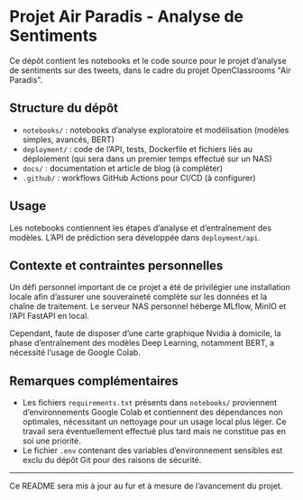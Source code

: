 # Projet Air Paradis - Analyse de Sentiments

Ce dépôt contient les notebooks et le code source pour le projet d’analyse de sentiments sur des tweets, dans le cadre du projet OpenClassrooms "Air Paradis".

## Structure du dépôt

- `notebooks/` : notebooks d’analyse exploratoire et modélisation (modèles simples, avancés, BERT)  
- `deployment/` : code de l’API, tests, Dockerfile et fichiers liés au déploiement (qui sera dans un premier temps effectué sur un NAS)  
- `docs/` : documentation et article de blog (à compléter)  
- `.github/` : workflows GitHub Actions pour CI/CD (à configurer)  

## Usage

Les notebooks contiennent les étapes d’analyse et d’entraînement des modèles. L’API de prédiction sera développée dans `deployment/api`.

## Contexte et contraintes personnelles

Un défi personnel important de ce projet a été de privilégier une installation locale afin d’assurer une souveraineté complète sur les données et la chaîne de traitement. Le serveur NAS personnel héberge MLflow, MinIO et l’API FastAPI en local.

Cependant, faute de disposer d’une carte graphique Nvidia à domicile, la phase d’entraînement des modèles Deep Learning, notamment BERT, a nécessité l’usage de Google Colab.

## Remarques complémentaires

- Les fichiers `requirements.txt` présents dans `notebooks/` proviennent d’environnements Google Colab et contiennent des dépendances non optimales, nécessitant un nettoyage pour un usage local plus léger. Ce travail sera éventuellement effectué plus tard mais ne constitue pas en soi une priorité. 
- Le fichier `.env` contenant des variables d’environnement sensibles est exclu du dépôt Git pour des raisons de sécurité.

---

Ce README sera mis à jour au fur et à mesure de l’avancement du projet.
